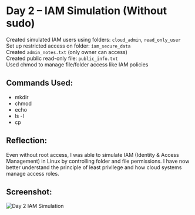 # Day 2 – IAM Simulation (Without sudo)

Created simulated IAM users using folders: `cloud_admin`, `read_only_user`  
Set up restricted access on folder: `iam_secure_data`  
Created `admin_notes.txt` (only owner can access)  
Created public read-only file: `public_info.txt`  
Used chmod to manage file/folder access like IAM policies

## Commands Used:
- mkdir
- chmod
- echo
- ls -l
- cp

## Reflection:
Even without root access, I was able to simulate IAM (Identity & Access Management) in Linux by controlling folder and file permissions. I have now better understand the principle of least privilege and how cloud systems manage access roles.

## Screenshot:
![Day 2 IAM Simulation](./day2-iam-simulation.png)
